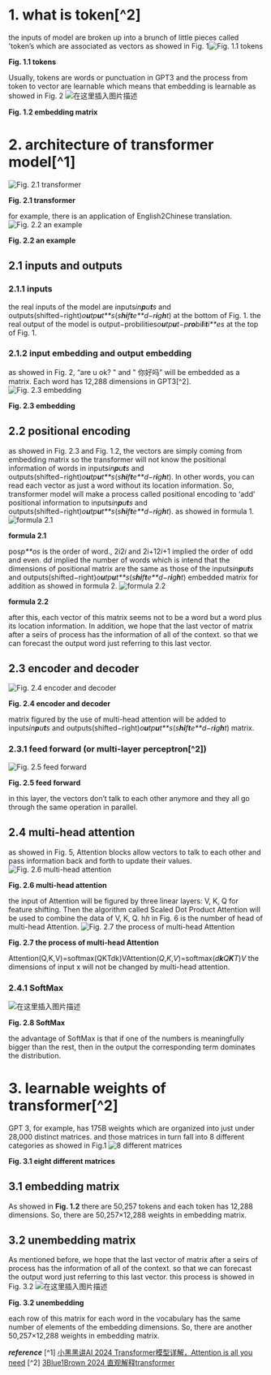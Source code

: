 # 1. what is token[^2]

the inputs of model are broken up into a brunch of little pieces called 'token’s which are associated as vectors as showed in Fig. 1![Fig. 1.1 tokens](https://img-blog.csdnimg.cn/direct/df5044dcdfe84fa19662c2189e817141.png)

**Fig. 1.1 tokens**

Usually, tokens are words or punctuation in GPT3 and the process from token to vector are learnable which means that embedding is learnable as showed in Fig. 2
![在这里插入图片描述](https://img-blog.csdnimg.cn/direct/fe5af2e8f02346599dc967e09e88160b.png)

**Fig. 1.2 embedding matrix**

# 2. architecture of transformer model[^1]

![Fig. 2.1 transformer](https://img-blog.csdnimg.cn/direct/f4ee7a853e6541c48117453d4f9ba323.png)

**Fig. 2.1 transformer**

for example, there is an application of English2Chinese translation.
![Fig. 2.2 an example](https://img-blog.csdnimg.cn/direct/2a8e1122f7654f13bf61eb9bec2f164a.png)

**Fig. 2.2 an example**

## 2.1 inputs and outputs

### 2.1.1 inputs

the real inputs of the model are inputs*in**p**u**t**s* and outputs(shifted−right)*o**u**tp**u**t**s*(*s**hi**f**t**e**d*−*r**i**g**h**t*) at the bottom of Fig. 1. the real output of the model is output−probilities*o**u**tp**u**t*−*p**ro**bi**l**i**t**i**es* at the top of Fig. 1.

### 2.1.2 input embedding and output embedding

as showed in Fig. 2, “are u ok? " and " 你好吗” will be embedded as a matrix. Each word has 12,288 dimensions in GPT3[^2].
![Fig. 2.3 embedding](https://img-blog.csdnimg.cn/direct/b576ce6760c448e59da84f18975ce1f5.png)

**Fig. 2.3 embedding**

## 2.2 positional encoding

as showed in Fig. 2.3 and Fig. 1.2, the vectors are simply coming from embedding matrix so the transformer will not know the positional information of words in inputs*in**p**u**t**s* and outputs(shifted−right)*o**u**tp**u**t**s*(*s**hi**f**t**e**d*−*r**i**g**h**t*). In other words, you can read each vector as just a word without its location information. So, transformer model will make a process called positional encoding to ‘add’ positional information to inputs*in**p**u**t**s* and outputs(shifted−right)*o**u**tp**u**t**s*(*s**hi**f**t**e**d*−*r**i**g**h**t*). as showed in formula 1.
![formula 2.1](https://img-blog.csdnimg.cn/direct/fc542909dcb54b95be50fe5e569826dc.png)

**formula 2.1**

pos*p**os* is the order of word., 2i2*i* and 2i+12*i*+1 implied the order of odd and even. d*d* implied the number of words which is intend that the dimensions of positional matrix are the same as those of the inputs*in**p**u**t**s* and outputs(shifted−right)*o**u**tp**u**t**s*(*s**hi**f**t**e**d*−*r**i**g**h**t*) embedded matrix for addition as showed in formula 2.
![formula 2.2](https://img-blog.csdnimg.cn/direct/4dce94af573f47b1be61c99a5d609e26.png)

**formula 2.2**

after this, each vector of this matrix seems not to be a word but a word plus its location information.
In addition, we hope that the last vector of matrix after a seirs of process has the information of all of the context. so that we can forecast the output word just referring to this last vector.

## 2.3 encoder and decoder

![Fig. 2.4 encoder and decoder](https://img-blog.csdnimg.cn/direct/fe39c931197644a8b591d577decb0a19.png)

**Fig. 2.4 encoder and decoder**

matrix figured by the use of multi-head attention will be added to inputs*in**p**u**t**s* and outputs(shifted−right)*o**u**tp**u**t**s*(*s**hi**f**t**e**d*−*r**i**g**h**t*) matrix.

### 2.3.1 feed forward (or multi-layer perceptron[^2])

![Fig. 2.5 feed forward](https://img-blog.csdnimg.cn/direct/2a4d4c4a1a1444709553d89cbe53c5aa.png)

**Fig. 2.5 feed forward**

in this layer, the vectors don’t talk to each other anymore and they all go through the same operation in parallel.

## 2.4 multi-head attention

as showed in Fig. 5, Attention blocks allow vectors to talk to each other and pass information back and forth to update their values.
![Fig. 2.6 multi-head attention](https://img-blog.csdnimg.cn/direct/760d7248ee044592b00bcf3c96536ff7.png)

**Fig. 2.6 multi-head attention**

the input of Attention will be figured by three linear layers: V, K, Q for feature shifting. Then the algorithm called Scaled Dot Product Attention will be used to combine the data of V, K, Q. h*h* in Fig. 6 is the number of head of multi-head Attention.
![Fig. 2.7 the process of multi-head Attention](https://img-blog.csdnimg.cn/direct/11da48e7764d4838a1a12315337e4627.png)

**Fig. 2.7 the process of multi-head Attention**

Attention(Q,K,V)=softmax(QKTdk)VAttention(*Q*,*K*,*V*)=softmax(*d**k**Q**K**T*)*V*
the dimensions of input x will not be changed by multi-head attention.

### 2.4.1 SoftMax

![在这里插入图片描述](https://img-blog.csdnimg.cn/direct/c7e05130de56475d922ea5116195f6e0.png)

**Fig. 2.8 SoftMax**

the advantage of SoftMax is that if one of the numbers is meaningfully bigger than the rest, then in the output the corresponding term dominates the distribution.

# 3. learnable weights of transformer[^2]

GPT 3, for example, has 175B weights which are organized into just under 28,000 distinct matrices. and those matrices in turn fall into 8 different categories as showed in Fig.1
![8 different matrices](https://img-blog.csdnimg.cn/direct/3eee74fc529a46e7aa849524173ba86a.png)

**Fig. 3.1 eight different matrices**

## 3.1 embedding matrix

As showed in **Fig. 1.2** there are 50,257 tokens and each token has 12,288 dimensions. So, there are 50,257×12,288 weights in embedding matrix.

## 3.2 unembedding matrix

As mentioned before, we hope that the last vector of matrix after a seirs of process has the information of all of the context. so that we can forecast the output word just referring to this last vector. this process is showed in Fig. 3.2
![在这里插入图片描述](https://img-blog.csdnimg.cn/direct/df1a269b282149879d72031de443decc.png)

**Fig. 3.2 unembedding**

each row of this matrix for each word in the vocabulary has the same number of elements of the embedding dimensions. So, there are another 50,257×12,288 weights in embedding matrix.

***reference***
[^1] [小黑黑讲AI 2024 Transformer模型详解，Attention is all you need](https://www.bilibili.com/video/BV14m421u7EM/)
[^2] [3Blue1Brown 2024 直观解释transformer](https://www.bilibili.com/video/BV13z421U7cs)